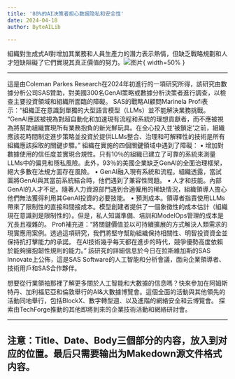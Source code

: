 ```yaml
---
title: '80%的AI决策者担心数据隐私和安全性'
date: 2024-04-18
author: ByteAILib

---
```


組織對生成式AI對增加其業務和人員生產力的潛力表示熱情，但缺乏戰略規劃和人才短缺阻礙了它們實現其真正價值的努力。![图片](https://www.artificialintelligence-news.com/wp-content/uploads/sites/9/2024/04/matthew-henry-fPxOowbR6ls-unsplash.jpg){ width=50% }

---

這是由Coleman Parkes Research在2024年初進行的一項研究所得，該研究由數據分析公司SAS贊助，對美國300名GenAI策略或數據分析決策者進行調查，以檢查主要投資領域和組織所面臨的障礙。
SAS的戰略AI顧問Marinela Profi表示：“組織正在意識到單獨的大型語言模型（LLMs）並不能解決業務挑戰。
“GenAI應該被視為對超自動化和加速現有流程和系統的理想貢獻者，而不應被視為將幫助組織實現所有業務抱負的新光鮮玩具。在全心投入並‘被鎖定’之前，組織應該花時間制定進步策略並投資於提供LLMs整合、治理和可解釋性的技術是所有組織應該採取的關鍵步驟。”
組織在實施的四個關鍵領域中遇到了障礙：
• 增加對數據使用的信任度並實現合規性。只有10％的組織已建立了可靠的系統來測量LLMs中的偏見和隱私風險。此外，93％的美國企業缺乏GenAI的全面治理框架，絕大多數在法規方面存在風險。
• GenAI融入現有系統和流程。組織透露，當試圖將GenAI與其當前系統結合時，他們遇到了兼容性問題。
• 人才和技能。內部GenAI的人才不足。隨著人力資源部門遇到合適僱用的稀缺情況，組織領導人擔心他們無法獲得利用其GenAI投資的必要技能。
• 預測成本。領導者指責使用LLMs帶來了限制性的直接和間接成本。模型創建者提供了一個象徵性的成本估計（組織現在意識到是限制性的）。但是，私人知識準備、培訓和ModelOps管理的成本是冗長且複雜的。
Profi補充道：“將關鍵價值並以可持續擴展的方式解決人類需求的現實應用案例。透過這項研究，我們將堅守幫助組織保持相關性、明智投資資金並保持抗打擊能力的承諾。
在AI技術幾乎每天都在進步的時代，競爭優勢高度依賴於能夠擁抱韌性規則的能力。”
該研究的詳細信息於今日在拉斯維加斯的SAS Innovate上公佈，這是SAS Software的人工智能和分析會議，面向企業領導者、技術用戶和SAS合作夥伴。

想要從行業領袖那裡了解更多關於人工智能和大數據的信息嗎？快來參加在阿姆斯特丹、加利福尼亞和倫敦舉行的AI&大數據博覽會。這個全面的活動與其他領先的活動同地舉行，包括BlockX、數字轉型週、以及進階的網絡安全和云博覽會。
探索由TechForge推動的其他即將到來的企業技術活動和網絡研討會。

---

注意：Title、Date、Body三個部分的内容，放入到对应的位置。最后只需要输出为Makedown源文件格式内容。
---
